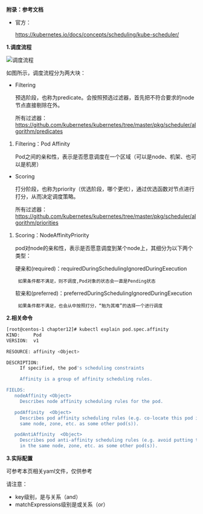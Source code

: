 **附录：参考文档**

* 官方：

    https://kubernetes.io/docs/concepts/scheduling/kube-scheduler/


**1.调度流程**


![调度流程](https://github-aaron89.oss-cn-beijing.aliyuncs.com/Kubernetes/%E8%B0%83%E5%BA%A6%E6%B5%81%E7%A8%8B%E5%9B%BE.png)



如图所示，调度流程分为两大块：

* Filtering
        
  预选阶段，也称为predicate。会按照预选过滤器，首先把不符合要求的node节点直接剔除在外。
  
  所有过滤器：https://github.com/kubernetes/kubernetes/tree/master/pkg/scheduler/algorithm/predicates
  
  
1) Filtering：Pod Affinity

      Pod之间的亲和性，表示是否愿意调度在一个区域（可以是node、机架、也可以是机房）


* Scoring

  打分阶段，也称为priority（优选阶段，哪个更优），通过优选函数对节点进行打分，从而决定调度策略。
  
  所有过滤器：https://github.com/kubernetes/kubernetes/tree/master/pkg/scheduler/algorithm/priorities


1) Scoring：NodeAffinityPriority

    pod对node的亲和性，表示是否愿意调度到某个node上，其细分为以下两个类型：

    硬亲和(required)：requiredDuringSchedulingIgnoredDuringExecution
        
        如果条件都不满足，则不调度,Pod对象的状态会一直是Pending状态
    软亲和(preferred)：preferredDuringSchedulingIgnoredDuringExecution

        如果条件都不满足，也会从中按照打分，“勉为其难”的选择一个进行调度

**2.相关命令**
```bash
[root@centos-1 chapter12]# kubectl explain pod.spec.affinity
KIND:     Pod
VERSION:  v1

RESOURCE: affinity <Object>

DESCRIPTION:
     If specified, the pod's scheduling constraints

     Affinity is a group of affinity scheduling rules.

FIELDS:
   nodeAffinity	<Object>
     Describes node affinity scheduling rules for the pod.

   podAffinity	<Object>
     Describes pod affinity scheduling rules (e.g. co-locate this pod in the
     same node, zone, etc. as some other pod(s)).

   podAntiAffinity	<Object>
     Describes pod anti-affinity scheduling rules (e.g. avoid putting this pod
     in the same node, zone, etc. as some other pod(s)).
```

**3.实际配置**

可参考本页相关yaml文件，仅供参考

请注意：

* key级别，是与关系（and）
* matchExpressions级别是或关系（or）
